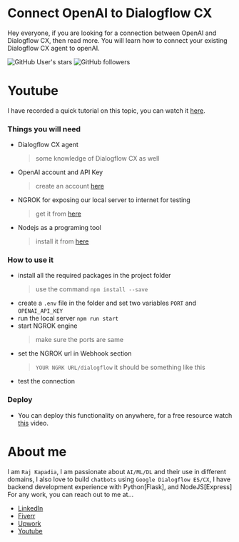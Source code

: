 # Connect OpenAI to Dialogflow CX
Hey everyone, if you are looking for a connection between OpenAI and Dialogflow CX, then read more. You will learn how to connect your existing Dialogflow CX agent to openAI.

![GitHub User's stars](https://img.shields.io/github/stars/RajKKapadia?style=for-the-badge)
![GitHub followers](https://img.shields.io/github/followers/RajKKapadia?style=for-the-badge)
# Youtube
I have recorded a quick tutorial on this topic, you can watch it [here]().

### Things you will need
* Dialogflow CX agent
    > some knowledge of Dialogflow CX as well
* OpenAI account and API Key
    > create an account [here](https://openai.com/)
* NGROK for exposing our local server to internet for testing
    > get it from [here](https://ngrok.com/)
* Nodejs as a programing tool
    > install it from [here](https://nodejs.org/en/download/)

### How to use it
* install all the required packages in the project folder
    > use the command `npm install --save`
* create a `.env` file in the folder and set two variables `PORT` and `OPENAI_API_KEY`
* run the local server `npm run start`
* start NGROK engine
    > make sure the ports are same
* set the NGROK url in Webhook section
    > `YOUR NGRK URL/dialogflow` it should be something like this
* test the connection

### Deploy
* You can deploy this functionality on anywhere, for a free resource watch [this](https://youtu.be/0BeYenl5BqQ) video.

# About me
I am `Raj Kapadia`, I am passionate about `AI/ML/DL` and their use in different domains, I also love to build `chatbots` using `Google Dialogflow ES/CX`, I have backend development experience with Python[Flask], and NodeJS[Express] For any work, you can reach out to me at...

* [LinkedIn](https://www.linkedin.com/in/rajkkapadia/)
* [Fiverr](https://www.fiverr.com/rajkkapadia​)
* [Upwork](https://www.upwork.com/freelancers/~0176aeacfcff7f1fc2)
* [Youtube](https://www.youtube.com/channel/UCOT01XvBSj12xQsANtTeAcQ)
